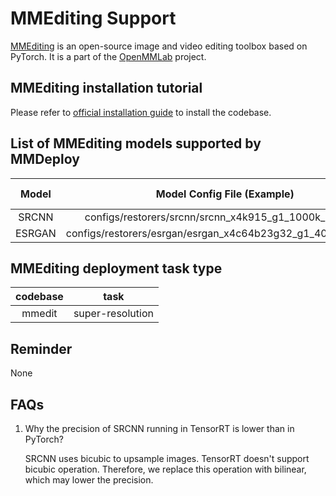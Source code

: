 # MMEditing Support

[MMEditing](https://github.com/open-mmlab/mmediting) is an open-source image and video editing toolbox based on PyTorch. It is a part of the [OpenMMLab](https://openmmlab.com/) project.

## MMEditing installation tutorial

Please refer to [official installation guide](https://mmediting.readthedocs.io/en/latest/install.html#installation) to install the codebase.

## List of MMEditing models supported by MMDeploy

| Model  |                 Model Config File (Example)                  | ONNX Runtime | TensorRT | NCNN  |  PPL  |
| :----: | :----------------------------------------------------------: | :----------: | :------: | :---: | :---: |
| SRCNN  |    configs/restorers/srcnn/srcnn_x4k915_g1_1000k_div2k.py    |      Y       |    Y     |   N   |   Y   |
| ESRGAN | configs/restorers/esrgan/esrgan_x4c64b23g32_g1_400k_div2k.py |      Y       |    Y     |   N   |   Y   |

## MMEditing deployment task type

| codebase |       task       |
| :------: | :--------------: |
|  mmedit  | super-resolution |

## Reminder

None

## FAQs

1. Why the precision of SRCNN running in TensorRT is lower than in PyTorch?

    SRCNN uses bicubic to upsample images. TensorRT doesn't support bicubic operation. Therefore, we replace this operation with bilinear, which may lower the precision.
